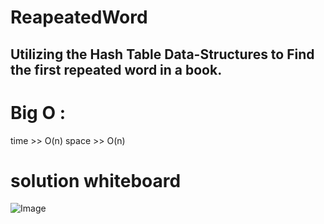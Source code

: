 # ReapeatedWord

## Utilizing the Hash Table Data-Structures to Find the first repeated word in a book.

# Big O :
time  >> O(n)
space >> O(n)

# solution whiteboard
![Image](/assets/repeated-wordWB.jpg)

